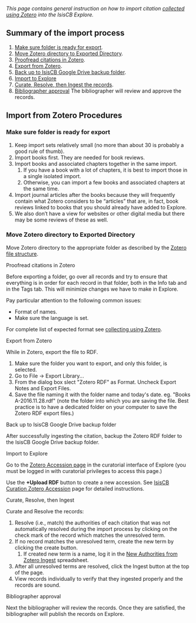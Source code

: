 
_This page contains general instruction on how to import citation [collected using Zotero](http://wiki.isiscb.org/Collecting_citations_using_Zotero) into the IsisCB Explore._

## Summary of the import process

1. [Make sure folder is ready for export](#Make-sure-folder-is-ready-for-export).
2. [Move Zotero directory to Exported Directory](#Move-Zotero-directory-to-Exported-Directory). 
3. [Proofread citations in Zotero](http://wiki.isiscb.org/Import_from_Zotero#Proofread_in_Zotero). 
4. [Export from Zotero](http://wiki.isiscb.org/Import_from_Zotero#Export). 
5. [Back up to IsisCB Google Drive backup folder](http://wiki.isiscb.org/Import_from_Zotero#Back_up_to_FTP_Server). 
6. [Import to Explore](http://wiki.isiscb.org/Import_from_Zotero#Import_to_Explore)
7. [Curate, Resolve, then Ingest the records](http://wiki.isiscb.org/Import_from_Zotero#Curate).
8. [Bibliographer approval](http://wiki.isiscb.org/Import_from_Zotero#Bibliographer_approval) The bibliographer will review and approve the records.

## Import from Zotero Procedures

### Make sure folder is ready for export

1. Keep import sets relatively small (no more than about 30 is probably a good rule of thumb).
2. Import books first. They are needed for book reviews.
3. Import books and associated chapters together in the same import.
    1. If you have a book with a lot of chapters, it is best to import those in a single isolated import.
    2. Otherwise, you can import a few books and associated chapters at the same time.
4. Import journal articles after the books because they will frequently contain what Zotero considers to be “articles” that are, in fact, book reviews linked to books that you should already have added to Explore.
5. We also don’t have a view for websites or other digital media but there may be some reviews of these as well.

### Move Zotero directory to Exported Directory

Move Zotero directory to the appropriate folder as described by the [Zotero file structure](http://wiki.isiscb.org/Zotero_file_structure).

Proofread citations in Zotero

Before exporting a folder, go over all records and try to ensure that everything is in order for each record in that folder, both in the Info tab and in the Tags tab. This will minimize changes we have to make in Explore.

Pay particular attention to the following common issues:

*   Format of names.
*   Make sure the language is set.

For complete list of expected format see [collecting using Zotero](http://wiki.isiscb.org/Collecting_citations_using_Zotero).

Export from Zotero

While in Zotero, export the file to RDF.

1. Make sure the folder you want to export, and only this folder, is selected.
2. Go to File -> Export Library...
3. From the dialog box slect "Zotero RDF" as Format. Uncheck Export Notes and Export Files.
4. Save the file naming it with the folder name and today's date. eg. "Books A-2016.11.28.rdf" (note the folder into which you are saving the file. Best practice is to have a dedicated folder on your computer to save the Zotero RDF export files.)

Back up to IsisCB Google Drive backup folder

After successfully ingesting the citation, backup the Zotero RDF folder to the IsisCB Google Drive backup folder.

Import to Explore

Go to the [Zotero Accession page](https://data.isiscb.org/zotero/accession/) in the curatorial interface of Explore (you must be logged in with curatorial privileges to access this page.)

Use the **+Upload RDF** button to create a new accession. See [IsisCB Curation Zotero Accession](http://wiki.isiscb.org/IsisCB_Curation_Zotero_Accession#Upload_RDF) page for detailed instructions.

Curate, Resolve, then Ingest

Curate and Resolve the records:

1. Resolve (i.e., match) the authorities of each citation that was not automatically resolved during the import process by clicking on the check mark of the record which matches the unresolved term.
2. If no record matches the unresolved term, create the new term by clicking the create button.
    1. If created new term is a name, log it in the [New Authorities from Zotero Ingest](https://docs.google.com/spreadsheets/d/1rBYnxisv8E12y17KMKaYwieXzFrgJF_sPHhOkumPmnQ/edit?ts=58b84963#gid=1367483399) spreadsheet.
3. After all unresolved terms are resolved, click the Ingest button at the top of the page.
4. View records individually to verify that they ingested properly and the records are sound.

Bibliographer approval

Next the bibliographer will review the records. Once they are satisfied, the bibliographer will publish the records on Explore.
